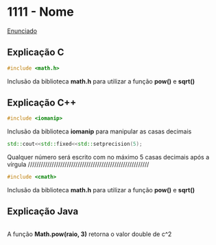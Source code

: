 # 1111 - Nome
[Enunciado](https://www.beecrowd.com.br/repository/UOJ_1000.html)


## Explicação C
```c
#include <math.h>
```
Inclusão da biblioteca **math.h** para utilizar a função **pow()** e **sqrt()**



## Explicação C++
```cpp
#include <iomanip>
```
Inclusão da biblioteca **iomanip** para manipular as casas decimais
```cpp
std::cout<<std::fixed<<std::setprecision(5);
```
Qualquer número será escrito com no máximo 5 casas decimais após a vírgula
////////////////////////////////////////////////////////
```cpp
#include <cmath>
```
Inclusão da biblioteca **math.h** para utilizar a função **pow()** e **sqrt()**


## Explicação Java
```java

```
A função **Math.pow(raio, 3)** retorna o valor double de c^2